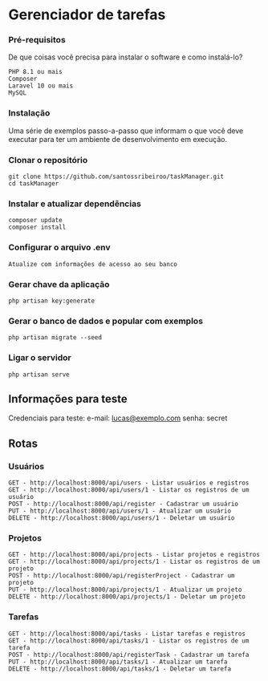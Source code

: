 # Gerenciador de tarefas

### Pré-requisitos

De que coisas você precisa para instalar o software e como instalá-lo?

```
PHP 8.1 ou mais
Composer
Laravel 10 ou mais
MySQL
```

### Instalação

Uma série de exemplos passo-a-passo que informam o que você deve executar para ter um ambiente de desenvolvimento em execução.


### Clonar o repositório
```
git clone https://github.com/santossribeiroo/taskManager.git
cd taskManager
```

### Instalar e atualizar dependências
```
composer update
composer install
```

### Configurar o arquivo .env
```
Atualize com informações de acesso ao seu banco
```

### Gerar chave da aplicação
```
php artisan key:generate
```

### Gerar o banco de dados e popular com exemplos
```
php artisan migrate --seed
```

### Ligar o servidor
```
php artisan serve
```

## Informações para teste

Credenciais para teste:
e-mail: lucas@exemplo.com
senha: secret

## Rotas

### Usuários
```
GET - http://localhost:8000/api/users - Listar usuários e registros
GET - http://localhost:8000/api/users/1 - Listar os registros de um usuário
POST - http://localhost:8000/api/register - Cadastrar um usuário
PUT - http://localhost:8000/api/users/1 - Atualizar um usuário
DELETE - http://localhost:8000/api/users/1 - Deletar um usuário
```

### Projetos
```
GET - http://localhost:8000/api/projects - Listar projetos e registros
GET - http://localhost:8000/api/projects/1 - Listar os registros de um projeto
POST - http://localhost:8000/api/registerProject - Cadastrar um projeto
PUT - http://localhost:8000/api/projects/1 - Atualizar um projeto
DELETE - http://localhost:8000/api/projects/1 - Deletar um projeto
```

### Tarefas
```
GET - http://localhost:8000/api/tasks - Listar tarefas e registros
GET - http://localhost:8000/api/tasks/1 - Listar os registros de um tarefa
POST - http://localhost:8000/api/registerTask - Cadastrar um tarefa
PUT - http://localhost:8000/api/tasks/1 - Atualizar um tarefa
DELETE - http://localhost:8000/api/tasks/1 - Deletar um tarefa
```